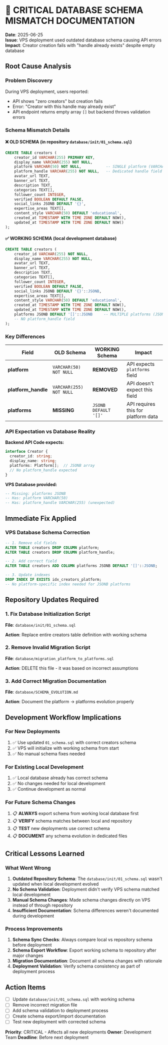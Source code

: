 # 🚨 CRITICAL DATABASE SCHEMA MISMATCH DOCUMENTATION

**Date**: 2025-06-25  
**Issue**: VPS deployment used outdated database schema causing API errors  
**Impact**: Creator creation fails with "handle already exists" despite empty database  

## Root Cause Analysis

### Problem Discovery
During VPS deployment, users reported:
- API shows "zero creators" but creation fails
- Error: "Creator with this handle may already exist"
- API endpoint returns empty array `[]` but backend throws validation errors

### Schema Mismatch Details

#### ❌ OLD SCHEMA (in repository `database/init/01_schema.sql`)
```sql
CREATE TABLE creators (
    creator_id VARCHAR(255) PRIMARY KEY,
    display_name VARCHAR(255) NOT NULL,
    platform VARCHAR(50) NOT NULL,           -- SINGLE platform (VARCHAR)
    platform_handle VARCHAR(255) NOT NULL,   -- Dedicated handle field  
    avatar_url TEXT,
    banner_url TEXT,
    description TEXT,
    categories TEXT[],
    follower_count INTEGER,
    verified BOOLEAN DEFAULT FALSE,
    social_links JSONB DEFAULT '{}',
    expertise_areas TEXT[],
    content_style VARCHAR(50) DEFAULT 'educational',
    created_at TIMESTAMP WITH TIME ZONE DEFAULT NOW(),
    updated_at TIMESTAMP WITH TIME ZONE DEFAULT NOW()
);
```

#### ✅ WORKING SCHEMA (local development database)
```sql  
CREATE TABLE creators (
    creator_id VARCHAR(255) NOT NULL,
    display_name VARCHAR(255) NOT NULL,
    avatar_url TEXT,
    banner_url TEXT,
    description TEXT,
    categories TEXT[],
    follower_count INTEGER,
    verified BOOLEAN DEFAULT FALSE,
    social_links JSONB DEFAULT '{}'::JSONB,
    expertise_areas TEXT[],
    content_style VARCHAR(50) DEFAULT 'educational',
    created_at TIMESTAMP WITH TIME ZONE DEFAULT NOW(),
    updated_at TIMESTAMP WITH TIME ZONE DEFAULT NOW(),
    platforms JSONB DEFAULT '[]'::JSONB     -- MULTIPLE platforms (JSONB array)
    -- NO platform_handle field
);
```

### Key Differences

| Field | OLD Schema | WORKING Schema | Impact |
|-------|------------|----------------|---------|
| **platform** | `VARCHAR(50) NOT NULL` | **REMOVED** | API expects `platforms` field |
| **platform_handle** | `VARCHAR(255) NOT NULL` | **REMOVED** | API doesn't expect this field |
| **platforms** | **MISSING** | `JSONB DEFAULT '[]'` | API requires this for platform data |

### API Expectation vs Database Reality

**Backend API Code expects:**
```typescript
interface Creator {
  creator_id: string;
  display_name: string;
  platforms: Platform[];  // JSONB array
  // No platform_handle expected
}
```

**VPS Database provided:**
```sql
-- Missing: platforms JSONB
-- Has: platform VARCHAR(50) 
-- Has: platform_handle VARCHAR(255) (unexpected)
```

## Immediate Fix Applied

### VPS Database Schema Correction
```sql
-- 1. Remove old fields
ALTER TABLE creators DROP COLUMN platform;
ALTER TABLE creators DROP COLUMN platform_handle;

-- 2. Add correct field
ALTER TABLE creators ADD COLUMN platforms JSONB DEFAULT '[]'::JSONB;

-- 3. Update indexes
DROP INDEX IF EXISTS idx_creators_platform;
-- No platform-specific index needed for JSONB platforms
```

## Repository Updates Required

### 1. Fix Database Initialization Script
**File**: `database/init/01_schema.sql`

**Action**: Replace entire creators table definition with working schema

### 2. Remove Invalid Migration Script  
**File**: `database/migration_platform_to_platforms.sql`

**Action**: DELETE this file - it was based on incorrect assumptions

### 3. Add Correct Migration Documentation
**File**: `database/SCHEMA_EVOLUTION.md`

**Action**: Document the platform → platforms evolution properly

## Development Workflow Implications

### For New Deployments
1. ✅ Use updated `01_schema.sql` with correct creators schema
2. ✅ VPS will initialize with working schema from start
3. ✅ No manual schema fixes needed

### For Existing Local Development  
1. ✅ Local database already has correct schema
2. ✅ No changes needed for local development
3. ✅ Continue development as normal

### For Future Schema Changes
1. 📋 **ALWAYS** export schema from working local database first
2. 📋 **VERIFY** schema matches between local and repository 
3. 📋 **TEST** new deployments use correct schema
4. 📋 **DOCUMENT** any schema evolution in dedicated files

## Critical Lessons Learned

### What Went Wrong
1. **Outdated Repository Schema**: The `database/init/01_schema.sql` wasn't updated when local development evolved
2. **No Schema Validation**: Deployment didn't verify VPS schema matched local development
3. **Manual Schema Changes**: Made schema changes directly on VPS instead of through repository
4. **Insufficient Documentation**: Schema differences weren't documented during development

### Process Improvements
1. **Schema Sync Checks**: Always compare local vs repository schema before deployment
2. **Schema Export Workflow**: Export working schema to repository after major changes
3. **Migration Documentation**: Document all schema changes with rationale
4. **Deployment Validation**: Verify schema consistency as part of deployment process

## Action Items

- [ ] Update `database/init/01_schema.sql` with working schema
- [ ] Remove incorrect migration file
- [ ] Add schema validation to deployment process
- [ ] Create schema export/import documentation
- [ ] Test new deployment with corrected schema

**Priority**: CRITICAL - Affects all new deployments
**Owner**: Development Team
**Deadline**: Before next deployment